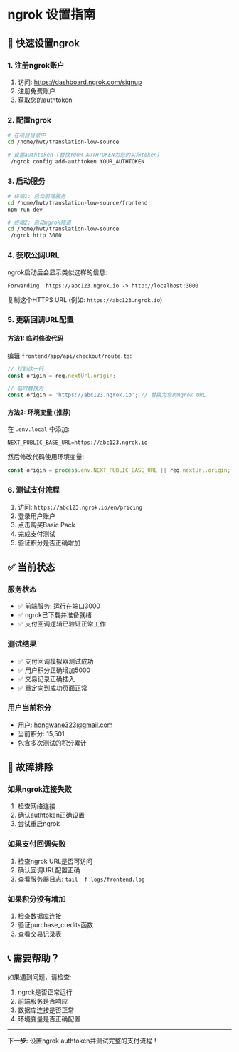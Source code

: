 # ngrok 设置指南

## 🚀 快速设置ngrok

### 1. 注册ngrok账户
1. 访问: https://dashboard.ngrok.com/signup
2. 注册免费账户
3. 获取您的authtoken

### 2. 配置ngrok
```bash
# 在项目目录中
cd /home/hwt/translation-low-source

# 设置authtoken (替换YOUR_AUTHTOKEN为您的实际token)
./ngrok config add-authtoken YOUR_AUTHTOKEN
```

### 3. 启动服务
```bash
# 终端1: 启动前端服务
cd /home/hwt/translation-low-source/frontend
npm run dev

# 终端2: 启动ngrok隧道
cd /home/hwt/translation-low-source
./ngrok http 3000
```

### 4. 获取公网URL
ngrok启动后会显示类似这样的信息:
```
Forwarding  https://abc123.ngrok.io -> http://localhost:3000
```

复制这个HTTPS URL (例如: `https://abc123.ngrok.io`)

### 5. 更新回调URL配置

#### 方法1: 临时修改代码
编辑 `frontend/app/api/checkout/route.ts`:
```typescript
// 找到这一行
const origin = req.nextUrl.origin;

// 临时替换为
const origin = 'https://abc123.ngrok.io'; // 替换为您的ngrok URL
```

#### 方法2: 环境变量 (推荐)
在 `.env.local` 中添加:
```
NEXT_PUBLIC_BASE_URL=https://abc123.ngrok.io
```

然后修改代码使用环境变量:
```typescript
const origin = process.env.NEXT_PUBLIC_BASE_URL || req.nextUrl.origin;
```

### 6. 测试支付流程
1. 访问: `https://abc123.ngrok.io/en/pricing`
2. 登录用户账户
3. 点击购买Basic Pack
4. 完成支付测试
5. 验证积分是否正确增加

## ✅ 当前状态

### 服务状态
- ✅ 前端服务: 运行在端口3000
- ✅ ngrok已下载并准备就绪
- ✅ 支付回调逻辑已验证正常工作

### 测试结果
- ✅ 支付回调模拟器测试成功
- ✅ 用户积分正确增加5000
- ✅ 交易记录正确插入
- ✅ 重定向到成功页面正常

### 用户当前积分
- 用户: hongwane323@gmail.com
- 当前积分: 15,501
- 包含多次测试的积分累计

## 🔧 故障排除

### 如果ngrok连接失败
1. 检查网络连接
2. 确认authtoken正确设置
3. 尝试重启ngrok

### 如果支付回调失败
1. 检查ngrok URL是否可访问
2. 确认回调URL配置正确
3. 查看服务器日志: `tail -f logs/frontend.log`

### 如果积分没有增加
1. 检查数据库连接
2. 验证purchase_credits函数
3. 查看交易记录表

## 📞 需要帮助？

如果遇到问题，请检查:
1. ngrok是否正常运行
2. 前端服务是否响应
3. 数据库连接是否正常
4. 环境变量是否正确配置

---

**下一步**: 设置ngrok authtoken并测试完整的支付流程！
